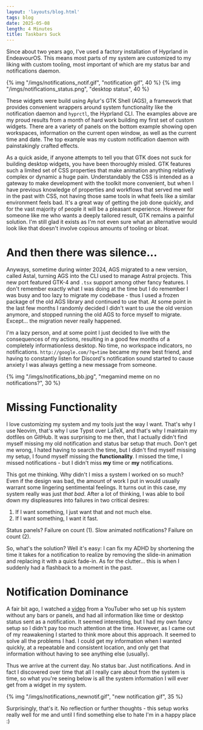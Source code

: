 ```yaml
---
layout: 'layouts/blog.html'
tags: blog
date: 2025-05-08
length: 4 Minutes
title: Taskbars Suck
---
```


Since about two years ago, I've used a factory installation of Hyprland in EndeavourOS. This means most parts of my system are customized to my liking with custom tooling, most important of which are my status bar and notifications daemon. 

{% img "/imgs/notifications_notif.gif", "notification gif", 40 %}
{% img "/imgs/notifications_status.png", "desktop status", 40 %}

These widgets were build using Aylur's GTK Shell (AGS), a framework that provides convenient wrappers around system functionality like the notification daemon and `hyprctl`, the Hyprland CLI. The examples above are my proud results from a month of hard work building my first set of custom widgets. There are a variety of panels on the bottom example showing open workspaces, information on the current open window, as well as the current time and date. The top example was my custom notification daemon with painstakingly crafted effects.

As a quick aside, if anyone attempts to tell you that GTK does not suck for building desktop widgets, you have been thoroughly misled. GTK features such a limited set of CSS properties that make animation anything relatively complex or dynamic a huge pain. Understandably the CSS is intended as a gateway to make development with the toolkit more convenient, but when I have previous knowledge of properties and workflows that served me well in the past with CSS, not having those same tools in what feels like a similar environment feels bad. It's a great way of getting the job done quickly, and for the vast majority of people it will be a pleasant experience. However for someone like me who wants a deeply tailored result, GTK remains a painful solution. I'm still glad it exists as I'm not even sure what an alternative would look like that doesn't involve copious amounts of tooling or bloat.

# And then there was silence...

Anyways, sometime during winter 2024, AGS migrated to a new version, called Astal, turning AGS into the CLI used to manage Astral projects. This new port featured GTK-4 and `.tsx` support among other fancy features. I don't remember exactly what I was doing at the time but I do remember I was busy and too lazy to migrate my codebase - thus I used a frozen package of the old AGS library and continued to use that. At some point in the last few months I randomly decided I didn't want to use the old version anymore, and stopped running the old AGS to force myself to migrate. Except... the migration never really happened.

I'm a lazy person, and at some point I just decided to live with the consequences of my actions, resulting in a good few months of a completely informationless desktop. No time, no workspace indicators, no notifications. `http://google.com/?q=time` became my new best friend, and having to constantly listen for Discord's notification sound started to cause anxiety I was always getting a new message from someone.

{% img "/imgs/notifications_bb.jpg", "megamind meme on no notifications?", 30 %}

# Missing Functionality

I love customizing my system and my tools just the way I want. That's why I use Neovim, that's why I use Typst over LaTeX, and that's why I maintain my dotfiles on GitHub. It was surprising to me then, that I actually didn't find myself missing my old notification and status bar setup that much. Don't get me wrong, I hated having to search the time, but I didn't find myself missing my setup, I found myself missing the **functionality**. I missed the time, I missed notifications - but I didn't miss **my** time or **my** notifications.

This got me thinking. Why didn't I miss a system I worked on so much? Even if the design was bad, the amount of work I put in would usually warrant some lingering sentimental feelings. It turns out in this case, my system really was just *that bad*. After a lot of thinking, I was able to boil down my displeasures into failures in two critical desires:

1. If I want something, I just want that and not much else.
2. If I want something, I want it fast.

Status panels? Failure on count (1). Slow animated notifications? Failure on count (2). 

So, what's the solution? Well it's easy: I can fix my ADHD by shortening the time it takes for a notification to realize by removing the slide-in animation and replacing it with a quick fade-in. As for the clutter... this is when I suddenly had a flashback to a moment in the past.

# Notification Dominance

A fair bit ago, I watched a [video](https://www.youtube.com/watch?v=LbG_a3drzNE&ab_channel=Zaney) from a YouTuber who set up his system without any bars or panels, and had all information like time or desktop status sent as a notification. It seemed interesting, but I had my own fancy setup so I didn't pay too much attention at the time. However, as I came out of my reawakening I started to think more about this approach. It seemed to solve all the problems I had. I could get my information when I wanted quickly, at a repeatable and consistent location, and only get that information without having to see anything else (usually).

Thus we arrive at the current day. No status bar. Just notifications. And in fact I discovered over time that all I really care about from the system is time, so what you're seeing below is all the system information I will ever get from a widget in my system. 

{% img "/imgs/notifications_newnotif.gif", "new notification gif", 35 %}

Surprisingly, that's it. No reflection or further thoughts - this setup works really well for me and until I find something else to hate I'm in a happy place :)

